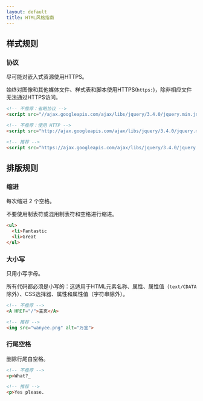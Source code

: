 ```yaml
---
layout: default
title: HTML风格指南
---
```


## 样式规则

### 协议

尽可能对嵌入式资源使用HTTPS。

始终对图像和其他媒体文件、样式表和脚本使用HTTPS(`https:`)，除非相应文件无法通过HTTPS访问。

```html
<!-- 不推荐：省略协议 -->
<script src="//ajax.googleapis.com/ajax/libs/jquery/3.4.0/jquery.min.js"></script>

<!-- 不推荐：使用 HTTP -->
<script src="http://ajax.googleapis.com/ajax/libs/jquery/3.4.0/jquery.min.js"></script>

<!-- 推荐 -->
<script src="https://ajax.googleapis.com/ajax/libs/jquery/3.4.0/jquery.min.js"></script>
```

## 排版规则

### 缩进

每次缩进 2 个空格。

不要使用制表符或混用制表符和空格进行缩进。

```html
<ul>
  <li>Fantastic
  <li>Great
</ul>
```

### 大小写

只用小写字母。

所有代码都必须是小写的：这适用于HTML元素名称、属性、属性值（`text/CDATA`除外）、CSS选择器、属性和属性值（字符串除外）。

```html
<!-- 不推荐 -->
<A HREF="/">主页</A>

<!-- 推荐 -->
<img src="wanyee.png" alt="万宜">  
```

### 行尾空格

删除行尾白空格。

```html
<!-- 不推荐 -->
<p>What?_

<!-- 推荐 -->
<p>Yes please.
```
